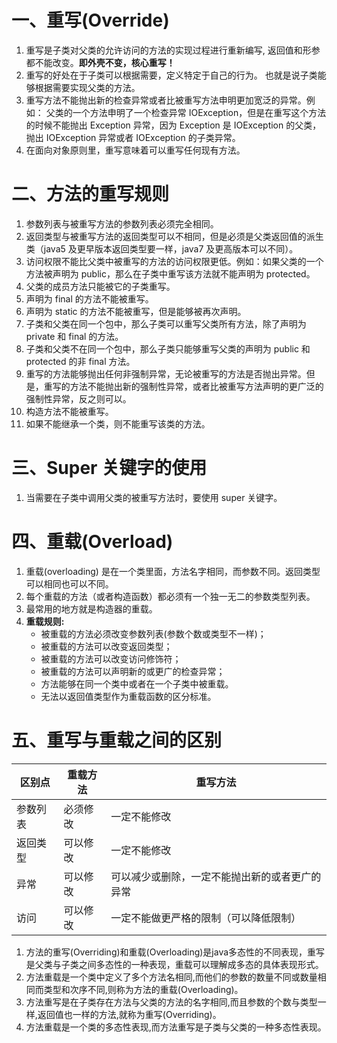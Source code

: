 # 一、重写(Override)
1. 重写是子类对父类的允许访问的方法的实现过程进行重新编写, 返回值和形参都不能改变。**即外壳不变，核心重写！**
2. 重写的好处在于子类可以根据需要，定义特定于自己的行为。 也就是说子类能够根据需要实现父类的方法。
3. 重写方法不能抛出新的检查异常或者比被重写方法申明更加宽泛的异常。例如： 父类的一个方法申明了一个检查异常 IOException，但是在重写这个方法的时候不能抛出 Exception 异常，因为 Exception 是 IOException 的父类，抛出 IOException 异常或者 IOException 的子类异常。
4. 在面向对象原则里，重写意味着可以重写任何现有方法。
# 二、方法的重写规则
1. 参数列表与被重写方法的参数列表必须完全相同。
2. 返回类型与被重写方法的返回类型可以不相同，但是必须是父类返回值的派生类（java5 及更早版本返回类型要一样，java7 及更高版本可以不同）。
3. 访问权限不能比父类中被重写的方法的访问权限更低。例如：如果父类的一个方法被声明为 public，那么在子类中重写该方法就不能声明为 protected。
4. 父类的成员方法只能被它的子类重写。
5. 声明为 final 的方法不能被重写。
6. 声明为 static 的方法不能被重写，但是能够被再次声明。
7. 子类和父类在同一个包中，那么子类可以重写父类所有方法，除了声明为 private 和 final 的方法。
8. 子类和父类不在同一个包中，那么子类只能够重写父类的声明为 public 和 protected 的非 final 方法。
9. 重写的方法能够抛出任何非强制异常，无论被重写的方法是否抛出异常。但是，重写的方法不能抛出新的强制性异常，或者比被重写方法声明的更广泛的强制性异常，反之则可以。
10. 构造方法不能被重写。
11. 如果不能继承一个类，则不能重写该类的方法。
# 三、Super 关键字的使用
1. 当需要在子类中调用父类的被重写方法时，要使用 super 关键字。
# 四、重载(Overload)
1. 重载(overloading) 是在一个类里面，方法名字相同，而参数不同。返回类型可以相同也可以不同。
2. 每个重载的方法（或者构造函数）都必须有一个独一无二的参数类型列表。
3. 最常用的地方就是构造器的重载。
4. **重载规则:**
	- 被重载的方法必须改变参数列表(参数个数或类型不一样)；
	- 被重载的方法可以改变返回类型；
	- 被重载的方法可以改变访问修饰符；
	- 被重载的方法可以声明新的或更广的检查异常；
	- 方法能够在同一个类中或者在一个子类中被重载。
	- 无法以返回值类型作为重载函数的区分标准。
# 五、重写与重载之间的区别

|区别点|重载方法|重写方法|
|---|---|---|
|参数列表|必须修改|一定不能修改|
|返回类型|可以修改|一定不能修改|
|异常|可以修改|可以减少或删除，一定不能抛出新的或者更广的异常|
|访问|可以修改|一定不能做更严格的限制（可以降低限制）|
1. 方法的重写(Overriding)和重载(Overloading)是java多态性的不同表现，重写是父类与子类之间多态性的一种表现，重载可以理解成多态的具体表现形式。
2. 方法重载是一个类中定义了多个方法名相同,而他们的参数的数量不同或数量相同而类型和次序不同,则称为方法的重载(Overloading)。
3. 方法重写是在子类存在方法与父类的方法的名字相同,而且参数的个数与类型一样,返回值也一样的方法,就称为重写(Overriding)。
4. 方法重载是一个类的多态性表现,而方法重写是子类与父类的一种多态性表现。